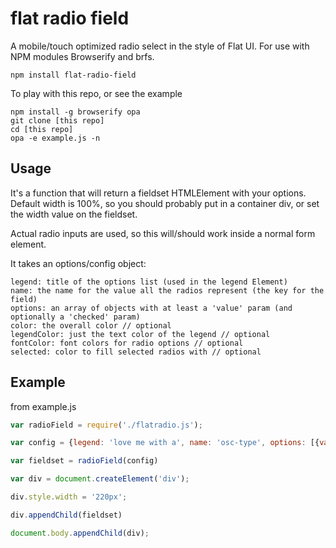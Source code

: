 # flat radio field

A mobile/touch optimized radio select in the style of Flat UI. For use with NPM modules Browserify and brfs.

```
npm install flat-radio-field
```

To play with this repo, or see the example
```
npm install -g browserify opa
git clone [this repo]
cd [this repo]
opa -e example.js -n
```
## Usage

It's a function that will return a fieldset HTMLElement with your options. Default width is 100%, so you should probably put in a container div, or set the width value on the fieldset.

Actual radio inputs are used, so this will/should work inside a normal form element.

It takes an options/config object:
```
legend: title of the options list (used in the legend Element)
name: the name for the value all the radios represent (the key for the field)
options: an array of objects with at least a 'value' param (and optionally a 'checked' param)
color: the overall color // optional
legendColor: just the text color of the legend // optional
fontColor: font colors for radio options // optional
selected: color to fill selected radios with // optional
```

## Example
from example.js
```js
var radioField = require('./flatradio.js');

var config = {legend: 'love me with a', name: 'osc-type', options: [{value: 'sine'}, {value: 'triangle'}, {value: 'saw', checked: true}]}

var fieldset = radioField(config)

var div = document.createElement('div');

div.style.width = '220px';

div.appendChild(fieldset)

document.body.appendChild(div);
```


